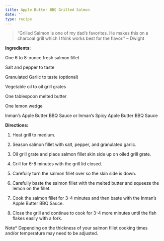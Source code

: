 ```yaml
---
title: Apple Butter BBQ Grilled Salmon
date: ''
type: recipe
---
```

> “Grilled Salmon is one of my dad’s favorites. He makes this on a charcoal grill which I think works best for the flavor.” – Dwight

**Ingredients:**

One 6 to 8-ounce fresh salmon fillet

Salt and pepper to taste

Granulated Garlic to taste (optional)

Vegetable oil to oil grill grates

One tablespoon melted butter

One lemon wedge

Inman’s Apple Butter BBQ Sauce or Inman’s Spicy Apple Butter BBQ Sauce

**Directions:**

1. Heat grill to medium.

2. Season salmon fillet with salt, pepper, and granulated garlic.

3. Oil grill grate and place salmon fillet skin side up on oiled grill grate.

4. Grill for 6-8 minutes with the grill lid closed.

5. Carefully turn the salmon fillet over so the skin side is down.

6. Carefully baste the salmon fillet with the melted butter and squeeze the lemon on the fillet.

7. Cook the salmon fillet for 3-4 minutes and then baste with the Inman’s Apple Butter BBQ Sauce.

8. Close the grill and continue to cook for 3-4 more minutes until the fish flakes easily with a fork.

Note* Depending on the thickness of your salmon fillet cooking times and/or temperature may need to be adjusted.

